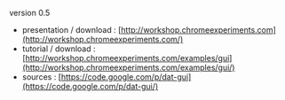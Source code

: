 version 0.5

* presentation / download : [http://workshop.chromeexperiments.com](http://workshop.chromeexperiments.com/)
* tutorial / download : [http://workshop.chromeexperiments.com/examples/gui](http://workshop.chromeexperiments.com/examples/gui/)
* sources : [https://code.google.com/p/dat-gui](https://code.google.com/p/dat-gui/)

